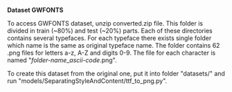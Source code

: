 **Dataset GWFONTS**

To access GWFONTS dataset, unzip converted.zip file.
This folder is divided in train (~80%) and test (~20%) parts.
Each of these directories contains several typefaces.
For each typeface there exists single folder which name is the same as original typeface name.
The folder contains 62 .png files for letters a-z, A-Z and digits 0-9.
The file for each character is named "*_folder-name_*_*_ascii-code_*.png".

To create this dataset from the original one, put it into folder "datasets/" and run
"models/SeparatingStyleAndContent/ttf_to_png.py".
